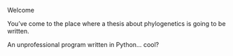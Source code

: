 Welcome 

You’ve come to the place where a thesis about phylogenetics is going to be written. 

An unprofessional program written in Python… cool?
